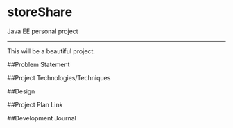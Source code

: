 # storeShare
Java EE personal project

---

This will be a beautiful project.

##Problem Statement


##Project Technologies/Techniques

##Design


##Project Plan Link

##Development Journal